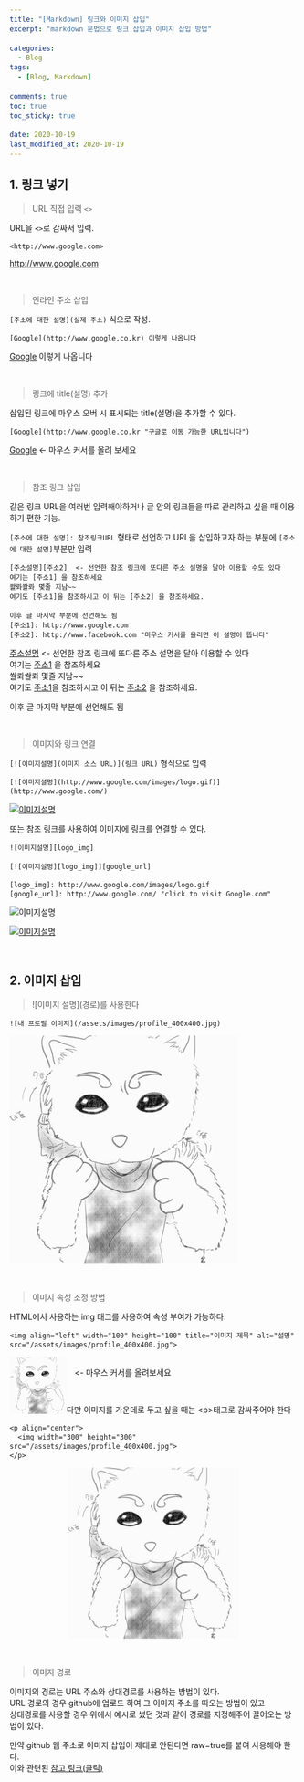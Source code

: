 ```yaml
---
title: "[Markdown] 링크와 이미지 삽입"
excerpt: "markdown 문법으로 링크 삽입과 이미지 삽입 방법"

categories:
  - Blog
tags:
  - [Blog, Markdown]

comments: true
toc: true
toc_sticky: true

date: 2020-10-19
last_modified_at: 2020-10-19
---
```


## 1. 링크 넣기

> URL 직접 입력 `<>`

URL을 `<>`로 감싸서 입력.

```
<http://www.google.com>
```

<http://www.google.com>

<br>

> 인라인 주소 삽입

`[주소에 대한 설명](실제 주소)` 식으로 작성.

```
[Google](http://www.google.co.kr) 이렇게 나옵니다
```

[Google](http://www.google.co.kr) 이렇게 나옵니다

<br>

> 링크에 title(설명) 추가

삽입된 링크에 마우스 오버 시 표시되는 title(설명)을 추가할 수 있다.

```
[Google](http://www.google.co.kr "구글로 이동 가능한 URL입니다")
```

[Google](http://www.google.co.kr "구글로 이동 가능한 URL입니다") <- 마우스 커서를 올려 보세요

<br>

> 참조 링크 삽입

같은 링크 URL을 여러번 입력해야하거나 글 안의 링크들을 따로 관리하고 싶을 때 이용하기 편한 기능.

`[주소에 대한 설명]: 참조링크URL` 형태로 선언하고 URL을 삽입하고자 하는 부분에 `[주소에 대한 설명]`부분만 입력

```
[주소설명][주소2]  <- 선언한 참조 링크에 또다른 주소 설명을 달아 이용할 수도 있다
여기는 [주소1] 을 참조하세요
쏼롸쏼롸 몇줄 지남~~
여기도 [주소1]을 참조하시고 이 뒤는 [주소2] 을 참조하세요.

이후 글 마지막 부분에 선언해도 됨
[주소1]: http://www.google.com
[주소2]: http://www.facebook.com "마우스 커서를 올리면 이 설명이 뜹니다"
```

[주소설명][주소2] <- 선언한 참조 링크에 또다른 주소 설명을 달아 이용할 수 있다  
여기는 [주소1] 을 참조하세요  
쏼롸쏼롸 몇줄 지남~~  
여기도 [주소1]을 참조하시고 이 뒤는 [주소2] 을 참조하세요.

이후 글 마지막 부분에 선언해도 됨

[주소1]: http://www.google.com
[주소2]: http://www.facebook.com "마우스 커서를 올리면 이 설명이 뜹니다"

<br>

> 이미지와 링크 연결

`[![이미지설명](이미지 소스 URL)](링크 URL)` 형식으로 입력

```
[![이미지설명](http://www.google.com/images/logo.gif)](http://www.google.com/)

```

[![이미지설명](http://www.google.com/images/logo.gif)](http://www.google.com/)

또는 참조 링크를 사용하여 이미지에 링크를 연결할 수 있다.

```
![이미지설명][logo_img]

[![이미지설명][logo_img]][google_url]

[logo_img]: http://www.google.com/images/logo.gif
[google_url]: http://www.google.com/ "click to visit Google.com"
```

![이미지설명][logo_img]

[![이미지설명][logo_img]][google_url]

[logo_img]: http://www.google.com/images/logo.gif
[google_url]: http://www.google.com/ "click to visit Google.com"

<br>

## 2. 이미지 삽입

> \!\[이미지 설명\]\(경로\)를 사용한다

```
![내 프로필 이미지](/assets/images/profile_400x400.jpg)
```

![내 프로필 이미지](/assets/images/profile_400x400.jpg)

<br>

> 이미지 속성 조정 방법

HTML에서 사용하는 img 태그를 사용하여 속성 부여가 가능하다.

```
<img align="left" width="100" height="100" title="이미지 제목" alt="설명"  src="/assets/images/profile_400x400.jpg">
```

<img align="left" width="100" height="100" title="이미지 제목" alt="설명"  src="/assets/images/profile_400x400.jpg"><br>
　<- 마우스 커서를 올려보세요

<br>

다만 이미지를 가운데로 두고 싶을 때는 \<p>태그로 감싸주어야 한다

```
<p align="center">
  <img width="300" height="300" src="/assets/images/profile_400x400.jpg">
</p>
```

<p align="center">
  <img width="300" height="300" src="/assets/images/profile_400x400.jpg">
</p>

<br>

> 이미지 경로

이미지의 경로는 URL 주소와 상대경로를 사용하는 방법이 있다.  
URL 경로의 경우 github에 업로드 하여 그 이미지 주소를 따오는 방법이 있고  
상대경로를 사용할 경우 위에서 예시로 썼던 것과 같이 경로를 지정해주어 끌어오는 방법이 있다.

만약 github 웹 주소로 이미지 삽입이 제대로 안된다면 raw=true를 붙여 사용해야 한다.  
이와 관련된 [참고 링크(클릭)](https://www.javaer101.com/ko/article/9737552.html)
